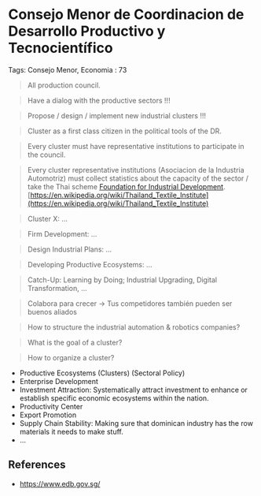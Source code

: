 # Consejo Menor de Coordinacion de Desarrollo Productivo y  Tecnocientífico

Tags: Consejo Menor, Economia
: 73

> All production council.
> 

> Have a dialog with the productive sectors !!!
> 

> Propose / design / implement new industrial clusters !!!
> 

> Cluster as a first class citizen in the political tools of the DR.
> 

> Every cluster must have representative institutions to participate in the council.
> 

> Every cluster representative institutions (Asociacion de la Industria Automotriz) must collect statistics about the capacity of the sector / take the Thai scheme [Foundation for Industrial Development](http://www.fid.or.th/). [https://en.wikipedia.org/wiki/Thailand_Textile_Institute](https://en.wikipedia.org/wiki/Thailand_Textile_Institute)
> 

> Cluster X: …
> 

> Firm Development: …
> 

> Design Industrial Plans: …
> 

> Developing Productive Ecosystems: …
> 

> Catch-Up: Learning by Doing;  Industrial Upgrading, Digital Transformation, …
> 

> Colabora para crecer → Tus competidores también pueden ser buenos aliados
> 

> How to structure the industrial automation & robotics companies?
> 

> What is the goal of a cluster?
> 

> How to organize a cluster?
> 

- Productive Ecosystems (Clusters) (Sectoral Policy)
- Enterprise Development
- Investment Attraction: Systematically attract investment to enhance or establish specific economic ecosystems within the nation.
- Productivity Center
- Export Promotion
- Supply Chain Stability: Making sure that dominican industry has the row materials it needs to make stuff.
- …

## References

- https://www.edb.gov.sg/